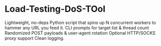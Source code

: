 # Load-Testing-DoS-TOol
Lightweight, no-deps Python script that spins up N concurrent workers to hammer any URL you feed it.  CLI prompts for target list &amp; thread count Randomized POST payloads &amp; user-agent rotation Optional HTTP/SOCKS proxy support Clean logging.

